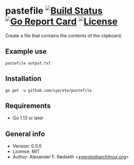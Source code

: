# pastefile [![Build Status](https://travis-ci.com/xyproto/pastefile.svg?branch=master)](https://travis-ci.com/xyproto/pastefile) [![Go Report Card](https://goreportcard.com/badge/github.com/xyproto/pastefile)](https://goreportcard.com/report/github.com/xyproto/pastefile) [![License](https://img.shields.io/badge/License-MIT-brightgreen)](https://raw.githubusercontent.com/xyproto/pastefile/master/LICENSE)

Create a file that contains the contents of the clipboard.

## Example use

    pastefile output.txt

## Installation

    go get -u github.com/xyproto/pastefile
    
## Requirements

* Go 1.13 or later

## General info

* Version: 0.5.0
* License: MIT
* Author: Alexander F. Rødseth &lt;xyproto@archlinux.org&gt;

